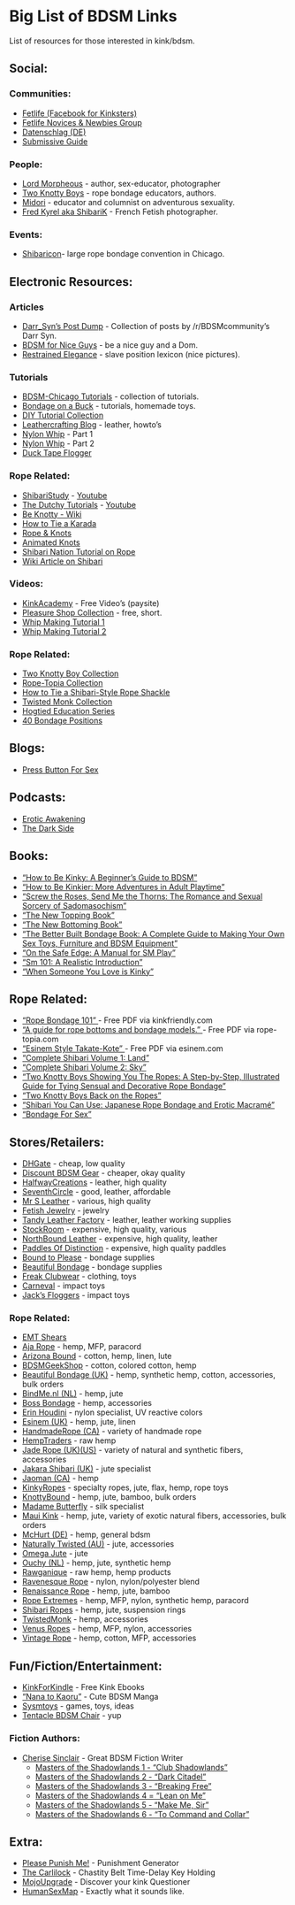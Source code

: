 # Big List of BDSM Links
List of resources for those interested in kink/bdsm.

## Social:

### Communities:

* [Fetlife (Facebook for Kinksters)](https://fetlife.com/)
* [Fetlife Novices & Newbies Group](https://fetlife.com/groups/347)
* [Datenschlag (DE)](http://www.datenschlag.org/)
* [Submissive Guide](http://www.submissiveguide.com/)

### People:

* [Lord Morpheous](http://lordmorpheous.com/) - author, sex-educator, photographer
* [Two Knotty Boys](http://twoknottyboys.com/) - rope bondage educators, authors.
* [Midori](https://twitter.com/PlanetMidori) -  educator and columnist on adventurous sexuality.
* [Fred Kyrel aka ShibariK](http://www.kybari.com/nouveautes/photos.html) - French Fetish photographer.

### Events:

* [Shibaricon](http://www.shibaricon.com/)- large rope bondage convention in Chicago.

## Electronic Resources:

### Articles

* [Darr_Syn’s Post Dump](http://www.reddit.com/r/BDSMcommunity/comments/n74sk/per_request_link_dump_of_my_reddit_posts/) - Collection of posts by /r/BDSMcommunity’s Darr Syn.
* [BDSM for Nice Guys](http://www.xeromag.com/fvbdniceguy.html) - be a nice guy and a Dom.
* [Restrained Elegance](http://www.restrainedelegance.com/preview/lexicon1/icons/index.php) - slave position lexicon (nice pictures).

### Tutorials

* [BDSM-Chicago Tutorials](http://www.bdsm-chicago.com/cram/CRAM_tuts.html) - collection of tutorials.
* [Bondage on a Buck](https://vimeo.com/user6665677) - tutorials, homemade toys.
* [DIY Tutorial Collection](https://www.submissiveguide.com/fundamentals/articles/diy-toy-instructions-online)
* [Leathercrafting Blog](http://fetishleathercrafter.blogspot.com.au/?zx=5bc6e077180afbbb) - leather, howto’s
* [Nylon Whip](http://whip-basics.com/images/gallery/Nylon_whip_tutorial_part_1.pdf) - Part 1
* [Nylon Whip](http://whip-basics.com/images/gallery/Nylon_whip_tutorial_part_2.pdf) - Part 2
* [Duck Tape Flogger](http://www.submissiveguide.com/2011/02/diy-how-to-make-a-duct-tape-flogger-2/)

### Rope Related:

* [ShibariStudy](https://shibaristudy.com/) - [Youtube](https://www.youtube.com/@ShibariStudy)
* [The Dutchy Tutorials](https://www.theduchy.com/tutorials/) - [Youtube](https://www.youtube.com/@LazarusRedmayne)
* [Be Knotty - Wiki](http://www.beknotty.com/wiki/index.php?title=Main_Page)
* [How to Tie a Karada](http://www.symtoys.com/ideas_bondkar1.html)
* [Rope &amp; Knots](http://www.ussartf.org/ropes_knots.htm)
* [Animated Knots](http://www.animatedknots.com/)
* [Shibari Nation Tutorial on Rope](http://shibari-nation.com/freecontent/main.php?page=ropeprep)
* [Wiki Article on Shibari](http://en.wikipedia.org/wiki/Japanese_bondage)

### Videos:

* [KinkAcademy](http://www.kinkacademy.com/home/free/) - Free Video’s (paysite)
* [Pleasure Shop Collection](http://www.purepleasureshop.com/videos.php?osCsid=kiu0sv9e8n8vfrb7uubru21tf0) - free, short.
* [Whip Making Tutorial 1](http://www.lokowhips.com/zenphoto/index.php?album=tutorial-1)
* [Whip Making Tutorial 2](http://www.lokowhips.com/zenphoto/index.php?album=tutorial-2)

### Rope Related:

* [Two Knotty Boy Collection](http://www.knottyboys.com/code/downloads.php)
* [Rope-Topia Collection](http://rope-topia.com/index.php/portfolio/)
* [How to Tie a Shibari-Style Rope Shackle](http://www.youtube.com/watch?v=tMbg2Ucno98)
* [Twisted Monk Collection](http://twistedmonk.com/video.htm)
* [Hogtied Education Series](http://xshare.com/video/Learn-to-tie-bondage-knots-with-Hogtied-crew)
* [40 Bondage Positions](https://asibdsm.com/40-bondage-positions)

## Blogs:

* [Press Button For Sex](http://pressbuttonforsex.wordpress.com/)

## Podcasts:

* [Erotic Awakening](http://www.eroticawakening.com/)
* [The Dark Side](http://www.get-teased.ca/darkside.html)

## Books:

* [“How to Be Kinky: A Beginner’s Guide to BDSM”](http://www.amazon.com/gp/product/1931160996/ref=as_li_ss_tl?ie=UTF8&amp;camp=1789&amp;creative=390957&amp;creativeASIN=1931160996&amp;linkCode=as2&amp;tag=b033b-20)
* [“How to Be Kinkier: More Adventures in Adult Playtime”](http://www.amazon.com/gp/product/1931160945/ref=as_li_ss_tl?ie=UTF8&amp;camp=1789&amp;creative=390957&amp;creativeASIN=1931160945&amp;linkCode=as2&amp;tag=b033b-20)
* [“Screw the Roses, Send Me the Thorns: The Romance and Sexual Sorcery of Sadomasochism”](http://www.amazon.com/gp/product/0964596008/ref=as_li_ss_tl?ie=UTF8&amp;camp=1789&amp;creative=390957&amp;creativeASIN=0964596008&amp;linkCode=as2&amp;tag=b033b-20)
* [“The New Topping Book”](http://www.amazon.com/gp/product/1890159360/ref=as_li_ss_tl?ie=UTF8&amp;camp=1789&amp;creative=390957&amp;creativeASIN=1890159360&amp;linkCode=as2&amp;tag=b033b-20)
* [“The New Bottoming Book”](http://www.amazon.com/gp/product/1890159352/ref=as_li_ss_tl?ie=UTF8&amp;camp=1789&amp;creative=390957&amp;creativeASIN=1890159352&amp;linkCode=as2&amp;tag=b033b-20)
* [“The Better Built Bondage Book: A Complete Guide to Making Your Own Sex Toys, Furniture and BDSM Equipment”](http://www.amazon.com/gp/product/0973668806/ref=as_li_ss_tl?ie=UTF8&amp;camp=1789&amp;creative=390957&amp;creativeASIN=0973668806&amp;linkCode=as2&amp;tag=b033b-20)
* [“On the Safe Edge: A Manual for SM Play”](http://www.amazon.com/gp/product/1895857058/ref=as_li_ss_tl?ie=UTF8&amp;camp=1789&amp;creative=390957&amp;creativeASIN=1895857058&amp;linkCode=as2&amp;tag=b033b-20)
* [“Sm 101: A Realistic Introduction”](http://www.amazon.com/gp/product/0963976389/ref=as_li_ss_tl?ie=UTF8&amp;camp=1789&amp;creative=390957&amp;creativeASIN=0963976389&amp;linkCode=as2&amp;tag=b033b-20)
* [“When Someone You Love is Kinky”](http://www.amazon.com/gp/product/1890159239/ref=as_li_ss_tl?ie=UTF8&amp;camp=1789&amp;creative=390957&amp;creativeASIN=1890159239&amp;linkCode=as2&amp;tag=b033b-20)

## Rope Related:

* [“Rope Bondage 101” ](http://www.kinkfriendly.org/wp-content/uploads/2010/12/kinkfriendly_org_rope_101_compressed.pdf)- Free PDF via kinkfriendly.com
* [“A guide for rope bottoms and bondage models.” ](http://rope-topia.com/index.php/services/resources/rope-bottom-guide/)- Free PDF via rope-topia.com
* [“Esinem Style Takate-Kote” ](http://esinem.com/wp-content/uploads/2012/06/Esinem-style-takate.pdf)- Free PDF via esinem.com
* [“Complete Shibari Volume 1: Land”](http://www.amazon.com/gp/product/B008H11W56/ref=as_li_ss_tl?ie=UTF8&amp;camp=1789&amp;creative=390957&amp;creativeASIN=B008H11W56&amp;linkCode=as2&amp;tag=b033b-20)
* [“Complete Shibari Volume 2: Sky”](http://www.amazon.com/gp/product/B008I1A9EK/ref=as_li_ss_tl?ie=UTF8&amp;camp=1789&amp;creative=390957&amp;creativeASIN=B008I1A9EK&amp;linkCode=as2&amp;tag=b033b-20)
* [“Two Knotty Boys Showing You The Ropes: A Step-by-Step, Illustrated Guide for Tying Sensual and Decorative Rope Bondage”](http://www.amazon.com/gp/product/193116049X/ref=as_li_ss_tl?ie=UTF8&amp;camp=1789&amp;creative=390957&amp;creativeASIN=193116049X&amp;linkCode=as2&amp;tag=b033b-20)
* [“Two Knotty Boys Back on the Ropes”](http://www.amazon.com/gp/product/1931160694/ref=as_li_ss_tl?ie=UTF8&amp;camp=1789&amp;creative=390957&amp;creativeASIN=1931160694&amp;linkCode=as2&amp;tag=b033b-20)
* [“Shibari You Can Use: Japanese Rope Bondage and Erotic Macramé”](http://www.amazon.com/gp/product/061514490X/ref=as_li_ss_tl?ie=UTF8&amp;camp=1789&amp;creative=390957&amp;creativeASIN=061514490X&amp;linkCode=as2&amp;tag=b033b-20)
* [“Bondage For Sex”](http://www.amazon.com/gp/product/0977723801/ref=as_li_ss_tl?ie=UTF8&amp;camp=1789&amp;creative=390957&amp;creativeASIN=0977723801&amp;linkCode=as2&amp;tag=b033b-20)

## Stores/Retailers:

* [DHGate](http://www.dhgate.com/wholesale/bondage/c018022002-8.html?leftpars=bWk9MC4wJm1hPTQwLjAmZnM9MSZwcmM9MSZtaW5vcmRlcj0xZGhnYXRl) - cheap, low quality
* [Discount BDSM Gear](http://www.bdsmdiscountstore.com/allprods.php) - cheaper, okay quality
* [HalfwayCreations](http://www.halfwaycreations.com/products.html) - leather, high quality
* [SeventhCircle](http://www.seventhcircleleather.com/catalog/) - good, leather, affordable
* [Mr S Leather](http://www.mr-s-leather.com/index.html) - various, high quality
* [Fetish Jewelry](http://www.fetjeweller.com/) - jewelry
* [Tandy Leather Factory](http://www.tandyleatherfactory.com/) - leather, leather working supplies
* [StockRoom](http://stockroom.com/) - expensive, high quality, various
* [NorthBound Leather](http://www.northbound.com/) - expensive, high quality, leather
* [Paddles Of Distinction](http://www.paddlesofdistinction.com/) - expensive, high quality paddles
* [Bound to Please](http://www.bound-to-please.co.uk/) - bondage supplies
* [Beautiful Bondage](http://www.beautifulbondage.net/store/) - bondage supplies
* [Freak Clubwear](https://www.freakclubwear.co.uk/store/) - clothing, toys
* [Carneval](http://www.carneval.co.uk/?page_id=4) - impact toys
* [Jack’s Floggers](http://www.jacksfloggers.co.uk/) - impact toys

### Rope Related:

* [EMT Shears](http://www.amazon.com/gp/product/B0011MIQUM/ref=as_li_ss_tl?ie=UTF8&amp;camp=1789&amp;creative=390957&amp;creativeASIN=B0011MIQUM&amp;linkCode=as2&amp;tag=b033b-20)
* [Aja Rope](http://ajarope.com/) - hemp, MFP, paracord
* [Arizona Bound](http://www.az-bound.com/) - cotton, hemp, linen, lute
* [BDSMGeekShop](http://bdsmgeek.storenvy.com) - cotton, colored cotton, hemp
* [Beautiful Bondage (UK)](http://www.beautifulbondage.net/rope) - hemp, synthetic hemp, cotton, accessories, bulk orders
* [BindMe.nl (NL)](http://www.bindme.nl/etouw3.php) - hemp, jute
* [Boss Bondage](http://bossbondage.com/) - hemp, accessories
* [Erin Houdini](http://www.erinhoudini.com/) - nylon specialist, UV reactive colors
* [Esinem (UK)](http://stores.ebay.co.uk/ESINEM-Rope) - hemp, jute, linen
* [HandmadeRope (CA)](http://handmaderope.com/) - variety of handmade rope
* [HempTraders](http://www.hemptraders.com/index.php?cPath=25) - raw hemp
* [Jade Rope (UK)](http://www.jaderope.co.uk/)[(US)](http://www.jaderope.com/) - variety of natural and synthetic fibers, accessories
* [Jakara Shibari (UK)](http://store.jakara-rope.co.uk/) - jute specialist
* [Jaoman (CA)](https://fetlife.com/users/7368/posts/661476) - hemp
* [KinkyRopes](http://www.kinkyropes.com/store/) - specialty ropes, jute, flax, hemp, rope toys
* [KnottyBound](http://www.knottybound.com/store/) - hemp, jute, bamboo, bulk orders
* [Madame Butterfly](http://www.butterflyrope.com/) - silk specialist
* [Maui Kink](http://mauikink.com/) - hemp, jute, variety of exotic natural fibers, accessories, bulk orders
* [McHurt (DE)](http://www.mchurt.eu/index.php/cat/c65_Hemp_Ropes.html) - hemp, general bdsm
* [Naturally Twisted (AU)](http://naturallytwisted.co/rigging-shop/rope/) - jute, accessories
* [Omega Jute](https://fetlife.com/users/122147/pictures/4032861) - jute
* [Ouchy (NL)](http://www.niet-lief.nl/zencart/index.php?main_page=index&amp;cPath=26_22_4) - hemp, jute, synthetic hemp
* [Rawganique](http://www.rawganique.com/HArope.htm) - raw hemp, hemp products
* [Ravenesque Rope](http://ravenesquerope.com/) - nylon, nylon/polyester blend
* [Renaissance Rope](http://renaissancerope.com/) - hemp, jute, bamboo
* [Rope Extremes](http://ropeextremes.com/) - hemp, MFP, nylon, synthetic hemp, paracord
* [Shibari Ropes](http://shibariropes.com/) - hemp, jute, suspension rings
* [TwistedMonk](http://twistedmonk.com/products.htm) - hemp, accessories
* [Venus Ropes](http://www.venusropes.com/) - hemp, MFP, nylon, accessories
* [Vintage Rope](http://vintagerope.com/) - hemp, cotton, MFP, accessories

## Fun/Fiction/Entertainment:

* [KinkForKindle](http://kinkforkindle.com/) - Free Kink Ebooks
* [“Nana to Kaoru”](http://mangafox.me/manga/nana_to_kaoru/) - Cute BDSM Manga
* [Sysmtoys](http://www.symtoys.com/home.html) - games, toys, ideas
* [Tentacle BDSM Chair](http://s1214.photobucket.com/albums/cc498/illtemperedArtist/#!cpZZ1QQtppZZ16) - yup

### Fiction Authors:

- [Cherise Sinclair](http://cherisesinclair.com/) - Great BDSM Fiction Writer
  * [Masters of the Shadowlands 1 - “Club Shadowlands”](http://www.amazon.com/gp/product/B003EYW1PG/ref=as_li_ss_tl?ie=UTF8&amp;camp=1789&amp;creative=390957&amp;creativeASIN=B003EYW1PG&amp;linkCode=as2&amp;tag=b033b-20)
  * [Masters of the Shadowlands 2 - “Dark Citadel”](http://www.amazon.com/gp/product/B003EYVYAE/ref=as_li_ss_tl?ie=UTF8&amp;camp=1789&amp;creative=390957&amp;creativeASIN=B003EYVYAE&amp;linkCode=as2&amp;tag=b033b-20)
  * [Masters of the Shadowlands 3 - “Breaking Free”](http://www.amazon.com/gp/product/1607376180/ref=as_li_ss_tl?ie=UTF8&amp;camp=1789&amp;creative=390957&amp;creativeASIN=1607376180&amp;linkCode=as2&amp;tag=b033b-20)
  * [Masters of the Shadowlands 4 = “Lean on Me”](http://www.amazon.com/gp/product/1607377446/ref=as_li_ss_tl?ie=UTF8&amp;camp=1789&amp;creative=390957&amp;creativeASIN=1607377446&amp;linkCode=as2&amp;tag=b033b-20)
  * [Masters of the Shadowlands 5 - “Make Me, Sir”](http://www.amazon.com/gp/product/1611183766/ref=as_li_ss_tl?ie=UTF8&amp;camp=1789&amp;creative=390957&amp;creativeASIN=1611183766&amp;linkCode=as2&amp;tag=b033b-20)
  * [Masters of the Shadowlands 6 - “To Command and Collar”](http://www.amazon.com/gp/product/1611189837/ref=as_li_ss_tl?ie=UTF8&amp;camp=1789&amp;creative=390957&amp;creativeASIN=1611189837&amp;linkCode=as2&amp;tag=b033b-20)

## Extra:

* [Please Punish Me!](http://www.pleasepunish.me/) - Punishment Generator
* [The Carlilock](http://carlilock.com/) - Chastity Belt Time-Delay Key Holding
* [MojoUpgrade](http://mojoupgrade.com/) - Discover your kink Questioner
* [HumanSexMap](http://humansexmap.com/) - Exactly what it sounds like.
